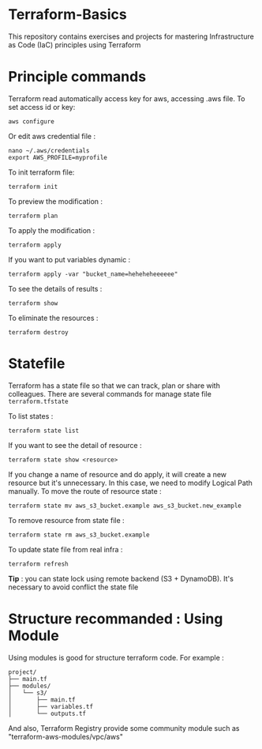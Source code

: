 # Terraform-Basics
This repository contains exercises and projects for mastering Infrastructure as Code (IaC) principles using Terraform

# Principle commands
Terraform read automatically access key for aws, accessing .aws file.
To set access id or key:
```
aws configure
````

Or edit aws credential file :
```
nano ~/.aws/credentials 
export AWS_PROFILE=myprofile
```


To init terraform file:
```
terraform init
```

To preview the modification :
```
terraform plan
```

To apply the modification :
```
terraform apply
```

If you want to put variables dynamic :
```
terraform apply -var "bucket_name=heheheheeeeee"
```

To see the details of results :
```
terraform show
```

To eliminate the resources :
```
terraform destroy
```

# Statefile
Terraform has a state file so that we can track, plan or share with colleagues. There are several commands for manage state file `terraform.tfstate`

To list states :
```
terraform state list
```

If you want to see the detail of resource :
```
terraform state show <resource>
```

If you change a name of resource and do apply, it will create a new resource but it's unnecessary. In this case, we need to modify Logical Path manually. To move the route of resource state :
```
terraform state mv aws_s3_bucket.example aws_s3_bucket.new_example
```

To remove resource from state file :
```
terraform state rm aws_s3_bucket.example
```

To update state file from real infra :
```
terraform refresh
```

**Tip** : you can state lock using remote backend (S3 + DynamoDB). It's necessary to avoid conflict the state file

# Structure recommanded : Using Module
Using modules is good for structure terraform code. For example :
```
project/
├── main.tf
├── modules/
│   └── s3/
│       ├── main.tf
│       ├── variables.tf
│       └── outputs.tf
```
And also, Terraform Registry provide some community module such as "terraform-aws-modules/vpc/aws"